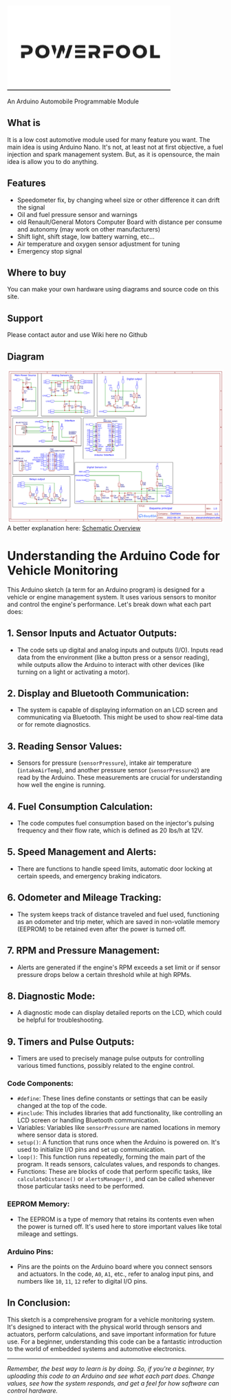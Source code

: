 ![](https://raw.githubusercontent.com/alexandrefelipemuller/powerfool/main/assets/Powerfool.jpg)


An Arduino Automobile Programmable Module

What is
---------------
It is a low cost automotive module used for many feature you want. The main idea is using Arduino Nano. It's not, at least not at first objective, a fuel injection and  spark management system. But, as it is opensource, the main idea is allow you to do anything.

Features
---------------
* Speedometer fix, by changing wheel size or other difference it can drift the signal
* Oil and fuel pressure sensor and warnings
* old Renault/General Motors Computer Board with distance per consume and autonomy (may work on other manufacturers)
* Shift light, shift stage, low battery warning, etc...
* Air temperature and oxygen sensor adjustment for tuning
* Emergency stop signal

Where to buy
---------------
You can make your own hardware using diagrams and source code on this site.

Support
---------------
Please contact autor and use Wiki here no Github

Diagram
---------------
![](https://github.com/alexandrefelipemuller/powerfool/blob/main/diagrams/Schematic_Modulo%20AutoDuino_2023-01-04.png?raw=true)
A better explanation here: [Schematic Overview](Schematic)

# Understanding the Arduino Code for Vehicle Monitoring

This Arduino sketch (a term for an Arduino program) is designed for a vehicle or engine management system. It uses various sensors to monitor and control the engine's performance. Let's break down what each part does:

## 1. Sensor Inputs and Actuator Outputs:
   - The code sets up digital and analog inputs and outputs (I/O). Inputs read data from the environment (like a button press or a sensor reading), while outputs allow the Arduino to interact with other devices (like turning on a light or activating a motor).

## 2. Display and Bluetooth Communication:
   - The system is capable of displaying information on an LCD screen and communicating via Bluetooth. This might be used to show real-time data or for remote diagnostics.

## 3. Reading Sensor Values:
   - Sensors for pressure (`sensorPressure`), intake air temperature (`intakeAirTemp`), and another pressure sensor (`sensorPressure2`) are read by the Arduino. These measurements are crucial for understanding how well the engine is running.

## 4. Fuel Consumption Calculation:
   - The code computes fuel consumption based on the injector's pulsing frequency and their flow rate, which is defined as 20 lbs/h at 12V.

## 5. Speed Management and Alerts:
   - There are functions to handle speed limits, automatic door locking at certain speeds, and emergency braking indicators.

## 6. Odometer and Mileage Tracking:
   - The system keeps track of distance traveled and fuel used, functioning as an odometer and trip meter, which are saved in non-volatile memory (EEPROM) to be retained even after the power is turned off.

## 7. RPM and Pressure Management:
   - Alerts are generated if the engine's RPM exceeds a set limit or if sensor pressure drops below a certain threshold while at high RPMs.

## 8. Diagnostic Mode:
   - A diagnostic mode can display detailed reports on the LCD, which could be helpful for troubleshooting.

## 9. Timers and Pulse Outputs:
   - Timers are used to precisely manage pulse outputs for controlling various timed functions, possibly related to the engine control.

### Code Components:

- `#define`: These lines define constants or settings that can be easily changed at the top of the code.
- `#include`: This includes libraries that add functionality, like controlling an LCD screen or handling Bluetooth communication.
- Variables: Variables like `sensorPressure` are named locations in memory where sensor data is stored.
- `setup()`: A function that runs once when the Arduino is powered on. It's used to initialize I/O pins and set up communication.
- `loop()`: This function runs repeatedly, forming the main part of the program. It reads sensors, calculates values, and responds to changes.
- Functions: These are blocks of code that perform specific tasks, like `calculateDistance()` or `alertsManager()`, and can be called whenever those particular tasks need to be performed.

### EEPROM Memory:
- The EEPROM is a type of memory that retains its contents even when the power is turned off. It's used here to store important values like total mileage and settings.

### Arduino Pins:
- Pins are the points on the Arduino board where you connect sensors and actuators. In the code, `A0`, `A1`, etc., refer to analog input pins, and numbers like `10`, `11`, `12` refer to digital I/O pins.

## In Conclusion:
This sketch is a comprehensive program for a vehicle monitoring system. It's designed to interact with the physical world through sensors and actuators, perform calculations, and save important information for future use. For a beginner, understanding this code can be a fantastic introduction to the world of embedded systems and automotive electronics.

---

*Remember, the best way to learn is by doing. So, if you're a beginner, try uploading this code to an Arduino and see what each part does. Change values, see how the system responds, and get a feel for how software can control hardware.*

